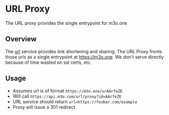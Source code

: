 # URL Proxy

The URL proxy provides the single entrypoint for m3o.one

## Overview

The [url](https://github.com/micro/services) service provides link shortening and sharing. The URL Proxy fronts those urls 
as a single entrypoint at https://m3o.one. We don't serve directly because of time wasted on ssl certs, etc.

## Usage

- Assumes url is of format `https://m3o.one/u/AArfeZE`
- Will call `https://api.m3o.com/url/proxy?id=AArfeZE`
- URL service should return `url=https://foobar.com/example`
- Proxy will issue a 301 redirect

